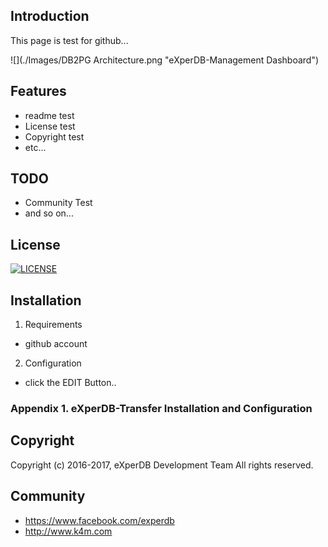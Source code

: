## Introduction
This page is test for github... 

![](./Images/DB2PG Architecture.png "eXperDB-Management Dashboard")

## Features
* readme test
* License test
* Copyright test
* etc...


## TODO
* Community Test
* and so on...


## License
[![LICENSE](https://img.shields.io/bugzilla/996038.svg)](https://github.com/experdb/eXperDB-Management/blob/master/LICENSE)


## Installation
1. Requirements
- github account

2. Configuration
- click the EDIT Button..

### Appendix 1. eXperDB-Transfer Installation and Configuration


## Copyright
Copyright (c) 2016-2017, eXperDB Development Team
All rights reserved.


## Community
* https://www.facebook.com/experdb
* http://www.k4m.com

